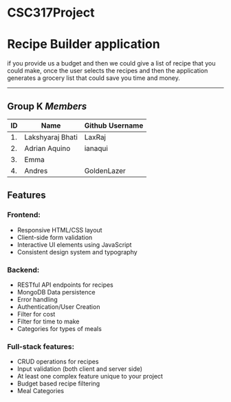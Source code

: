 # CSC317Project

# Recipe Builder application

if you provide us a budget and then we could give a list of recipe that you could make,
once the user selects the recipes and then the application generates a grocery list that could save you time 
and money. 

---
## Group K *Members*

| ID | Name | Github Username |
|----|------|-----------------|
| 1. | Lakshyaraj Bhati | LaxRaj |
| 2. | Adrian Aquino | ianaqui |
| 3. | Emma |  |
| 4. | Andres | GoldenLazer |

## Features 

### Frontend:
- Responsive HTML/CSS layout
- Client-side form validation
- Interactive UI elements using JavaScript
- Consistent design system and typography


### Backend:
- RESTful API endpoints for recipes
- MongoDB Data persistence
- Error handling
- Authentication/User Creation
- Filter for cost
- Filter for time to make
- Categories for types of meals


### Full-stack features:
- CRUD operations for recipes
- Input validation (both client and server side)
- At least one complex feature unique to your project
- Budget based recipe filtering
- Meal Categories